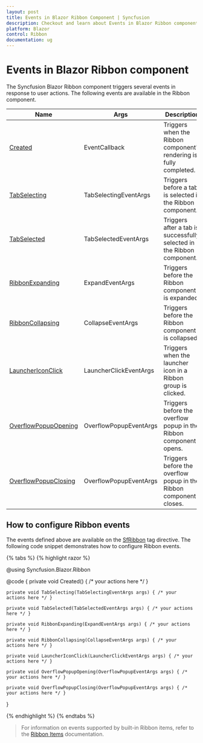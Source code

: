 ```yaml
---
layout: post
title: Events in Blazor Ribbon Component | Syncfusion
description: Checkout and learn about Events in Blazor Ribbon component in Blazor Server App and Blazor WebAssembly App.
platform: Blazor
control: Ribbon
documentation: ug
---
```


# Events in Blazor Ribbon component

The Syncfusion Blazor Ribbon component triggers several events in response to user actions. The following events are available in the Ribbon component.

|Name|Args|Description|
|---|---|---|
|[Created](https://help.syncfusion.com/cr/blazor/Syncfusion.Blazor.Ribbon.SfRibbon.html#Syncfusion_Blazor_Ribbon_SfRibbon_Created)|EventCallback|Triggers when the Ribbon component's rendering is fully completed.|
|[TabSelecting](https://help.syncfusion.com/cr/blazor/Syncfusion.Blazor.Ribbon.SfRibbon.html#Syncfusion_Blazor_Ribbon_SfRibbon_TabSelecting)|TabSelectingEventArgs|Triggers before a tab is selected in the Ribbon component.|
|[TabSelected](https://help.syncfusion.com/cr/blazor/Syncfusion.Blazor.Ribbon.SfRibbon.html#Syncfusion_Blazor_Ribbon_SfRibbon_TabSelected)|TabSelectedEventArgs|Triggers after a tab is successfully selected in the Ribbon component.|
|[RibbonExpanding](https://help.syncfusion.com/cr/blazor/Syncfusion.Blazor.Ribbon.SfRibbon.html#Syncfusion_Blazor_Ribbon_SfRibbon_RibbonExpanding)|ExpandEventArgs|Triggers before the Ribbon component is expanded.|
|[RibbonCollapsing](https://help.syncfusion.com/cr/blazor/Syncfusion.Blazor.Ribbon.SfRibbon.html#Syncfusion_Blazor_Ribbon_SfRibbon_RibbonCollapsing)|CollapseEventArgs|Triggers before the Ribbon component is collapsed.|
|[LauncherIconClick](https://help.syncfusion.com/cr/blazor/Syncfusion.Blazor.Ribbon.SfRibbon.html#Syncfusion_Blazor_Ribbon_SfRibbon_LauncherIconClick)|LauncherClickEventArgs|Triggers when the launcher icon in a Ribbon group is clicked.|
|[OverflowPopupOpening](https://help.syncfusion.com/cr/blazor/Syncfusion.Blazor.Ribbon.SfRibbon.html#Syncfusion_Blazor_Ribbon_SfRibbon_OverflowPopupOpening)|OverflowPopupEventArgs|Triggers before the overflow popup in the Ribbon component opens.|
|[OverflowPopupClosing](https://help.syncfusion.com/cr/blazor/Syncfusion.Blazor.Ribbon.SfRibbon.html#Syncfusion_Blazor_Ribbon_SfRibbon_OverflowPopupClosing)|OverflowPopupEventArgs|Triggers before the overflow popup in the Ribbon component closes.|

## How to configure Ribbon events

The events defined above are available on the [SfRibbon](https://help.syncfusion.com/cr/blazor/Syncfusion.Blazor.Ribbon.SfRibbon.html) tag directive. The following code snippet demonstrates how to configure Ribbon events.

{% tabs %}
{% highlight razor %}

@using Syncfusion.Blazor.Ribbon

<div style="width:25%">
    <SfRibbon Created="Created" TabSelecting="TabSelecting" TabSelected="TabSelected" RibbonExpanding="RibbonExpanding" RibbonCollapsing="RibbonCollapsing" LauncherIconClick="LauncherIconClick" OverflowPopupOpening="OverflowPopupOpening" OverflowPopupClosing="OverflowPopupClosing">
        <RibbonTabs>
            <RibbonTab HeaderText="Home">
                <RibbonGroups>
                    <RibbonGroup HeaderText="Clipboard">
                        <RibbonCollections>
                            <RibbonCollection>
                                <RibbonItems>
                                    <RibbonItem Type=RibbonItemType.Button AllowedSizes="RibbonItemSize.Large">
                                        <RibbonButtonSettings Content="Cut" IconCss="e-icons e-cut"></RibbonButtonSettings>
                                    </RibbonItem>
                                </RibbonItems>
                            </RibbonCollection>
                        </RibbonCollections>
                    </RibbonGroup>
                </RibbonGroups>
            </RibbonTab>
        </RibbonTabs>
    </SfRibbon>
</div>

@code {
    private void Created() { /* your actions here */ }

    private void TabSelecting(TabSelectingEventArgs args) { /* your actions here */ }

    private void TabSelected(TabSelectedEventArgs args) { /* your actions here */ }

    private void RibbonExpanding(ExpandEventArgs args) { /* your actions here */ }

    private void RibbonCollapsing(CollapseEventArgs args) { /* your actions here */ }

    private void LauncherIconClick(LauncherClickEventArgs args) { /* your actions here */ }

    private void OverflowPopupOpening(OverflowPopupEventArgs args) { /* your actions here */ }

    private void OverflowPopupClosing(OverflowPopupEventArgs args) { /* your actions here */ }
}

{% endhighlight %}
{% endtabs %}

> For information on events supported by built-in Ribbon items, refer to the [Ribbon Items](./items) documentation.